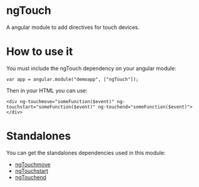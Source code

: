 # ngTouch
A angular module to add directives for touch devices.

# How to use it
You must include the ngTouch dependency on your angular module:
````
var app = angular.module("demoapp", ["ngTouch"]);
````
Then in your HTML you can use:
````
<div ng-touchmove="someFunction($event)" ng-touchstart="someFunction($event)" ng-touchend="someFunction($event)"></div>
````

# Standalones
You can get the standalones dependencies used in this module:
- [ngTouchmove](https://github.com/marktopper/ngTouchmove)
- [ngTouchstart](https://github.com/marktopper/ngTouchstart)
- [ngTouchend](https://github.com/marktopper/ngTouchend)
